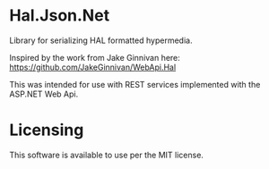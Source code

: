 Hal.Json.Net
=============

Library for serializing HAL formatted hypermedia.

Inspired by the work from Jake Ginnivan here: https://github.com/JakeGinnivan/WebApi.Hal

This was intended for use with REST services implemented with the ASP.NET Web Api.


Licensing
=========

This software is available to use per the MIT license.

